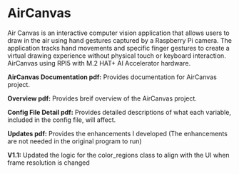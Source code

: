 # AirCanvas
Air Canvas is an interactive computer vision application that allows users to draw in the air using hand gestures captured by a Raspberry Pi camera. The application tracks hand movements and specific finger gestures to create a virtual drawing experience without physical touch or keyboard interaction.
AirCanvas using RPI5 with M.2 HAT+ AI Accelerator hardware. 

**AirCanvas Documentation pdf:** Provides documentation for AirCanvas project.

**Overview pdf:** Provides breif overview of the AirCanvas project.

**Config File Detail pdf:** Provides detailed descriptions of what each variable, included in the config file, will affect.

**Updates pdf:** Provides the enhancements I developed (The enhancements are not needed in the original program to run)

**V1.1:** Updated the logic for the color_regions class to align with the UI when frame resolution is changed
